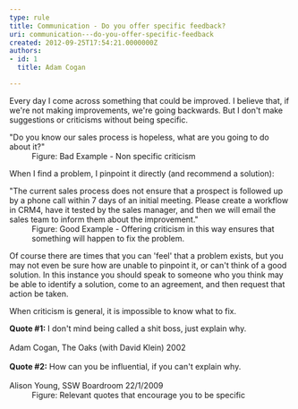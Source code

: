 ```yaml
---
type: rule
title: Communication - Do you offer specific feedback?
uri: communication---do-you-offer-specific-feedback
created: 2012-09-25T17:54:21.0000000Z
authors:
- id: 1
  title: Adam Cogan

---
```




<span class='intro'> <p>
                    Every day I come across something that could be improved. I believe that, if we're
                    not making improvements, we're going backwards. But I don't make suggestions or
                    criticisms without being specific.
                </p> </span>

<dl class="bad">
                    <dt>&quot;Do you know our sales process is hopeless, what are you going to do about it?&quot;</dt>
<dd>Figure&#58;
                        Bad Example - Non specific criticism</dd></dl>
                <p>
                    When I find a problem, I pinpoint it directly (and recommend a solution)&#58;
                </p>
                <dl class="good">
                    <dt>&quot;The current sales process does not ensure that a prospect is followed up by a phone
                        call within 7 days of an initial meeting. Please create a workflow in CRM4, have it tested by the sales manager, and then we will email the sales team to inform them about the improvement.&quot; </dt>
                    <dd>
                        Figure&#58; Good Example - Offering criticism in this way ensures that something will
                        happen to fix the problem.
                    </dd>
                </dl>
                <p>
                    Of course there are times that you can 'feel' that a problem exists, but you may not even be sure how are unable to pinpoint it, or can't think of a good solution. In this instance you should speak
                    to someone who you think may be able to identify a solution, come to an agreement,
                    and then request that action be taken.
                </p>
                <p>
                    When criticism is general, it is impossible to know what to fix.
                </p>

<dl class="good">
                    <dt>
                    <strong>Quote #1&#58;</strong> I don't mind being called a shit boss, just explain why.<br><br>
                    Adam Cogan, The Oaks (with David Klein) 2002<br><br>
                    <strong>Quote #2&#58;</strong> How can you be influential, if you can't explain why.<br><br>
                    Alison Young, SSW Boardroom 22/1/2009
                    </dt>
                    <dd>
                         Figure&#58; Relevant quotes that encourage you to be specific
                    </dd>
                </dl>



